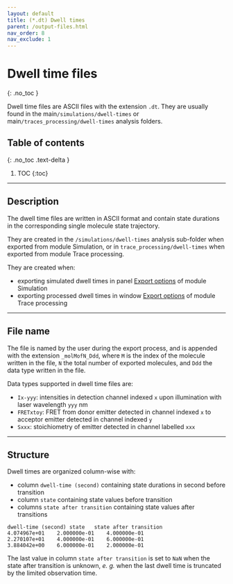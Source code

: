 ```yaml
---
layout: default
title: (*.dt) Dwell times
parent: /output-files.html
nav_order: 8
nav_exclude: 1
---
```



# Dwell time files
{: .no_toc }

Dwell time files are ASCII files with the extension `.dt`. They are usually found in the main`/simulations/dwell-times` or main`/traces_processing/dwell-times` analysis folders.

## Table of contents
{: .no_toc .text-delta }

1. TOC
{:toc}


---

## Description

The dwell time files are written in ASCII format and contain state durations in the corresponding single molecule state trajectory.

They are created in the `/simulations/dwell-times` analysis sub-folder when exported from module Simulation, or in `trace_processing/dwell-times` when exported from module Trace processing.

They are created when:
- exporting simulated dwell times in panel 
[Export options](..//simulation/panels/panel-export-options.html) of module Simulation
- exporting processed dwell times in window 
[Export options](../trace-processing/functionalities/set-export-options.html#export-dwell-times) of module Trace processing


---

## File name

The file is named by the user during the export process, and is appended with the extension `_molMofN_Ddd`, where `M` is the index of the molecule written in the file, `N` the total number of exported molecules, and `Ddd` the data type written in the file.

Data types supported in dwell time files are:
* `Ix-yyy`: intensities in detection channel indexed `x` upon illumination with laser wavelength `yyy` nm
* `FRETxtoy`: FRET from donor emitter detected in channel indexed `x` to acceptor emitter detected in channel indexed `y`
* `Sxxx`: stoichiometry of emitter detected in channel labelled `xxx`


---

## Structure

Dwell times are organized column-wise with:
* column `dwell-time (second)` containing state durations in second before transition
* column `state` containing state values before transition
* columns `state after transition` containing state values after transitions

```
dwell-time (second)	state	state after transition
4.074967e+01	2.000000e-01	4.000000e-01
2.270107e+01	4.000000e-01	6.000000e-01
3.884042e+00	6.000000e-01	2.000000e-01
```

The last value in column `state after transition` is set to `NaN` when the state after transition is unknown, *e. g.* when the last dwell time is truncated by the limited observation time.

